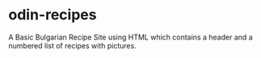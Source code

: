 # odin-recipes
A Basic Bulgarian Recipe Site using HTML which contains a header
and a numbered list of recipes with pictures.